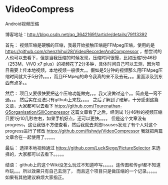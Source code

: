 # VideoCompress
Android视频压缩

博客地址：http://blog.csdn.net/qq_36421691/article/details/79113392

首先： 视频压缩是硬解的压缩，我最开始接触压缩是FFMpeg压缩，使用的是 https://github.com/chenzhihui28/VideoRecorderAndCompressor ，想尝试的人也可以去看下，但是当我压缩的时候发现，压缩时间很慢，比如压缩1分46秒（253M，ViVO x7 plus）的视频花了2分多钟，具体时间自己可以去测，因为项目需要上传本地视频，本地视频一般很大。。假如是5分钟的视频那么用FFMpeg压缩时间就大于5分钟。。。，而且FFMpeg的命令我真的来不及去玩。。。里面涉及到东西有点多。。

然后： 项目又要很快要把这个压缩功能做完。。。我又没做过这个。。简直是一窍不通。。。 然后实在没法只有github上来找。。。。 之后了解到了硬解，十分感谢这篇文章，大家都可以去看下 https://github.com/Tourenathan-G5organisation/SiliCompressor 这篇文章看了之后，经测试 1分46秒的视频压缩只要1分10几秒左右，如果手机好点，还可以更快。。。。 但是这个文章没有progress，这让我很不方便查看，然后我就去浏览Issuses发现了有个人对这个progress进行了修改 https://github.com/fishwjy/VideoCompressor 我就把两篇文章合在一起使用了。。。。。

最后： 选择本地视频通过 https://github.com/LuckSiege/PictureSelector 来选择的，大家都可以去看下。。。。。

结语： github上的这个Wiki没怎么玩过不知道咋写。。。。。连传图和传gif都不知道咋玩。。。所以效果只有自己去测了， 而且这个项目只是做压缩的一个记录。。。。。如果有其他建议麻烦大家指正。

